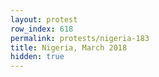 ```yaml
---
layout: protest
row_index: 618
permalink: protests/nigeria-183
title: Nigeria, March 2018
hidden: true
---
```


